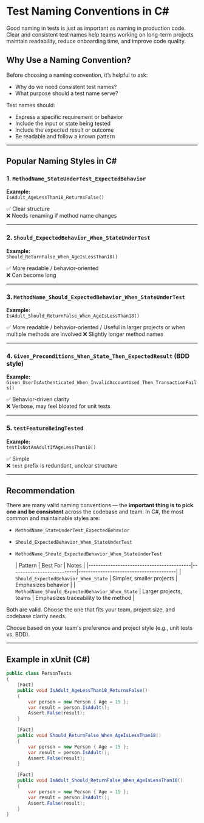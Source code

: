 # Test Naming Conventions in C#

Good naming in tests is just as important as naming in production code. Clear and consistent test names help teams working on long-term projects maintain readability, reduce onboarding time, and improve code quality.

## Why Use a Naming Convention?

Before choosing a naming convention, it’s helpful to ask:
- Why do we need consistent test names?
- What purpose should a test name serve?

Test names should:
- Express a specific requirement or behavior
- Include the input or state being tested
- Include the expected result or outcome
- Be readable and follow a known pattern

---

## Popular Naming Styles in C#

### 1. `MethodName_StateUnderTest_ExpectedBehavior`

**Example:**  
`IsAdult_AgeLessThan18_ReturnsFalse()`

✅ Clear structure  
❌ Needs renaming if method name changes

---

### 2. `Should_ExpectedBehavior_When_StateUnderTest`

**Example:**  
`Should_ReturnFalse_When_AgeIsLessThan18()`

✅ More readable / behavior-oriented  
❌ Can become long

---

### 3. `MethodName_Should_ExpectedBehavior_When_StateUnderTest`

**Example:**  
`IsAdult_Should_ReturnFalse_When_AgeIsLessThan18()`

✅ More readable / behavior-oriented / Useful in larger projects or when multiple methods are involved
❌ Slightly longer method names

---

### 4. `Given_Preconditions_When_State_Then_ExpectedResult` (BDD style)

**Example:**  
`Given_UserIsAuthenticated_When_InvalidAccountUsed_Then_TransactionFails()`

✅ Behavior-driven clarity  
❌ Verbose, may feel bloated for unit tests

---

### 5. `testFeatureBeingTested`

**Example:**  
`testIsNotAnAdultIfAgeLessThan18()`

✅ Simple  
❌ `test` prefix is redundant, unclear structure

---

## Recommendation

There are many valid naming conventions — the **important thing is to pick one and be consistent** across the codebase and team. In C#, the most common and maintainable styles are:

- `MethodName_StateUnderTest_ExpectedBehavior`  
- `Should_ExpectedBehavior_When_StateUnderTest`
- `MethodName_Should_ExpectedBehavior_When_StateUnderTest`

  | Pattern                                  | Best For                 | Notes                                 |
|------------------------------------------|---------------------------|----------------------------------------|
| `Should_ExpectedBehavior_When_State`     | Simpler, smaller projects | Emphasizes behavior                    |
| `MethodName_Should_ExpectedBehavior_When_State` | Larger projects, teams     | Emphasizes traceability to the method |

Both are valid. Choose the one that fits your team, project size, and codebase clarity needs.

Choose based on your team's preference and project style (e.g., unit tests vs. BDD).

---

## Example in xUnit (C#)

```csharp
public class PersonTests
{
    [Fact]
    public void IsAdult_AgeLessThan18_ReturnsFalse()
    {
        var person = new Person { Age = 15 };
        var result = person.IsAdult();
        Assert.False(result);
    }

    [Fact]
    public void Should_ReturnFalse_When_AgeIsLessThan18()
    {
        var person = new Person { Age = 15 };
        var result = person.IsAdult();
        Assert.False(result);
    }

    [Fact]
    public void IsAdult_Should_ReturnFalse_When_AgeIsLessThan18()
    {
        var person = new Person { Age = 15 };
        var result = person.IsAdult();
        Assert.False(result);
    }
}
